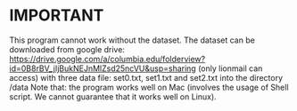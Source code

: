 # IMPORTANT
This program cannot work without the dataset. The dataset can be downloaded from google drive: https://drive.google.com/a/columbia.edu/folderview?id=0B8rBV_jIjBukNEJnMlZsd25ncVU&usp=sharing (only lionmail can access)
with three data file: set0.txt, set1.txt and set2.txt into the directory /data
Note that: the program works well on Mac (involves the usage of Shell script. We cannot guarantee that it works well on Linux).
